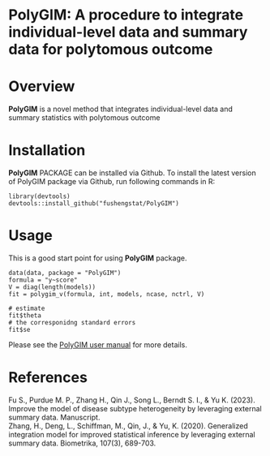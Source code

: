 # PolyGIM: A procedure to integrate individual-level data and summary data for polytomous outcome

# Overview
**PolyGIM** is a novel method that integrates individual-level data and summary statistics with polytomous outcome

# Installation
**PolyGIM** PACKAGE can be installed via Github. To install the latest version of PolyGIM package via Github, run following commands in R:
```{r, include = FALSE}
library(devtools)
devtools::install_github("fushengstat/PolyGIM")
```

# Usage
This is a good start point for using **PolyGIM** package.
```{r,include = FALSE}
data(data, package = "PolyGIM")
formula = "y~score"
V = diag(length(models))
fit = polygim_v(formula, int, models, ncase, nctrl, V)

# estimate
fit$theta
# the corresponidng standard errors
fit$se
```

Please see the [PolyGIM user manual](https://github.com/fushengstat/PolyGIM/blob/main/doc/PolyGIM.pdf) for more details. 



# References
Fu S., Purdue M. P., Zhang H., Qin J., Song L., Berndt S. I., & Yu K. (2023). Improve the model of disease subtype heterogeneity by leveraging external summary data. Manuscript. \
Zhang, H., Deng, L., Schiffman, M., Qin, J., & Yu, K. (2020). Generalized integration model for improved statistical inference by leveraging external summary data. Biometrika, 107(3), 689-703. 
